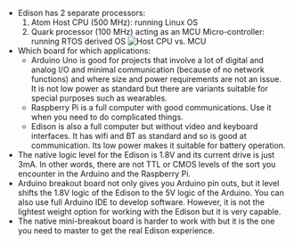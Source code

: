 - Edison has 2 separate processors:
	1. Atom Host CPU (500 MHz): running Linux OS
	2. Quark processor (100 MHz) acting as an MCU Micro-controller: running RTOS derived OS
![Host CPU vs. MCU](http://www.i-programmer.info/images/stories/News/2015/May/B/edisonmcu.jpg)
- Which board for which applications:
	- Arduino Uno is good for projects that involve a lot of digital and analog I/O and minimal communication (because of no network functions) and where size and power requirements are not an issue. It is not low power as standard but there are variants suitable for special purposes such as wearables.
	- Raspberry Pi is a full computer with good communications. Use it when you need to do complicated things.
	- Edison is also a full computer but without video and keyboard interfaces. It has wifi and BT as standard and so is good at communication. Its low power makes it suitable for battery operation.
- The native logic level for the Edison is 1.8V and its current drive is just 3mA. In other words, there are not TTL or CMOS levels of the sort you encounter in the Arduino and the Raspberry Pi.
- Arduino breakout board not only gives you Arduino pin outs, but it level shifts the 1.8V logic of the Edison to the 5V logic of the Arduino. You can also use full Arduino IDE to develop software. However, it is not the lightest weight option for working with the Edison but it is very capable.
- The native mini-breakout board is harder to work with but it is the one you need to master to get the real Edison experience.